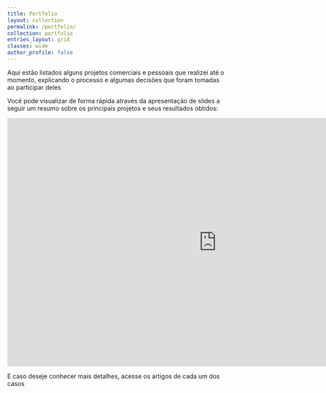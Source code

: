 ```yaml
---
title: Portfolio
layout: collection
permalink: /portfolio/
collection: portfolio
entries_layout: grid
classes: wide
author_profile: false
---
```


Aqui estão listados alguns projetos comerciais e pessoais que realizei até o momento, explicando o processo e algumas decisões que foram tomadas ao participar deles

Você pode visualizar de forma rápida através da apresentação de slides a seguir um resumo sobre os principais projetos e seus resultados obtidos:

<iframe src="https://docs.google.com/presentation/d/e/2PACX-1vTZ01Tqu5juXB_QPNnOaQ25MEQ2eAGxBbRY8GcEub0VM4MZwFJjJtomeTs3-2d-dhvmNKzanU0VQrFh/embed?start=false&loop=false&delayms=15000" frameborder="0" width="960" height="569" allowfullscreen="true" mozallowfullscreen="true" webkitallowfullscreen="true"></iframe>

E caso deseje conhecer mais detalhes, acesse os artigos de cada um dos casos

